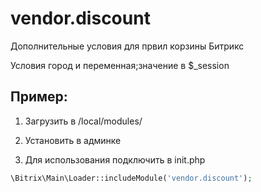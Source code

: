 # vendor.discount
Дополнительные условия для првил корзины Битрикс

Условия город и переменная;значение в $_session

Пример:
------

1) Загрузить в /local/modules/

2) Установить в админке

3) Для использования подключить в init.php

```php
\Bitrix\Main\Loader::includeModule('vendor.discount');